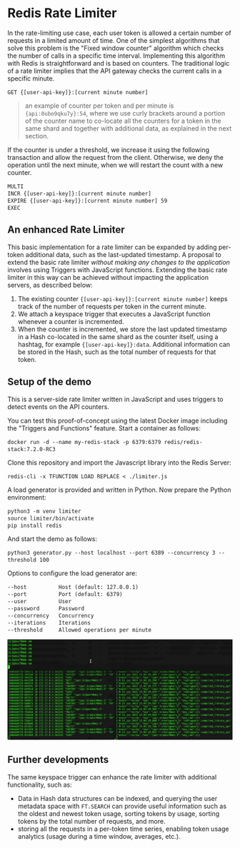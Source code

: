 # Redis Rate Limiter

In the rate-limiting use case, each user token is allowed a certain number of requests in a limited amount of time. One of the simplest algorithms that solve this problem is the "Fixed window counter" algorithm which checks the number of calls in a specific time interval.  Implementing this algorithm with Redis is straightforward and is based on counters. The traditional logic of a rate limiter implies that the API gateway checks the current calls in a specific minute.

```
GET {[user-api-key]}:[current minute number]
```

> an example of counter per token and per minute is `{api:0ubo9qku7y}:54`, where we use curly brackets around a portion of the counter name to co-locate all the counters for a token in the same shard and together with additional data, as explained in the next section.

If the counter is under a threshold, we increase it using the following transaction and allow the request from the client. Otherwise, we deny the operation until the next minute, when we will restart the count with a new counter.

```
MULTI
INCR {[user-api-key]}:[current minute number]
EXPIRE {[user-api-key]}:[current minute number] 59
EXEC
```


## An enhanced Rate Limiter

This basic implementation for a rate limiter can be expanded by adding per-token additional data, such as the last-updated timestamp. A proposal to extend the basic rate limiter *without making any changes to the application* involves using Triggers with JavaScript functions. Extending the basic rate limiter in this way can be achieved without impacting the application servers, as described below:

1. The existing counter `{[user-api-key]}:[current minute number]` keeps track of the number of requests per token in the current minute.
2. We attach a keyspace trigger that executes a JavaScript function whenever a counter is incremented.
3. When the counter is incremented, we store the last updated timestamp in a Hash co-located in the same shard as the counter itself, using a hashtag, for example `{[user-api-key]}:data`. Additional information can be stored in the Hash, such as the total number of requests for that token.


## Setup of the demo

This is a server-side rate limiter written in JavaScript and uses triggers to detect events on the API counters. 

You can test this proof-of-concept using the latest Docker image including the "Triggers and Functions" feature. Start a container as follows:

```
docker run -d --name my-redis-stack -p 6379:6379 redis/redis-stack:7.2.0-RC3
```

Clone this repository and import the Javascript library into the Redis Server:

```
redis-cli -x TFUNCTION LOAD REPLACE < ./limiter.js
```

A load generator is provided and written in Python. Now prepare the Python environment:

```
python3 -m venv limiter
source limiter/bin/activate
pip install redis
```

And start the demo as follows:

```
python3 generator.py --host localhost --port 6389 --concurrency 3 --threshold 100
```

Options to configure the load generator are:

```
--host          Host (default: 127.0.0.1)
--port          Port (default: 6379)
--user          User
--password      Password
--concurrency   Concurrency
--iterations    Iterations
--threshold     Allowed operations per minute
```

![demo](limiter.gif)


## Further developments

The same keyspace trigger can enhance the rate limiter with additional functionality, such as:

- Data in Hash data structures can be indexed, and querying the user metadata space with `FT.SEARCH` can provide useful information such as the oldest and newest token usage, sorting tokens by usage, sorting tokens by the total number of requests, and more.
- storing all the requests in a per-token time series, enabling token usage analytics (usage during a time window, averages, etc.).


